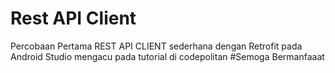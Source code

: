 # Rest API Client
Percobaan Pertama REST API CLIENT sederhana dengan Retrofit pada Android Studio mengacu pada tutorial di codepolitan 
#Semoga Bermanfaaat

